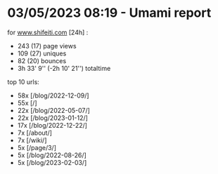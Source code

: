 # 03/05/2023 08:19 - Umami report
for www.shifeiti.com [24h] :

 - 243 (17) page views
 - 109 (27) uniques
 - 82 (20) bounces
 - 3h 33' 9'' (-2h 10' 21'') totaltime


top 10 urls:
 - 58x [/blog/2022-12-09/]
 - 55x [/]
 - 22x [/blog/2022-05-07/]
 - 22x [/blog/2023-01-12/]
 - 17x [/blog/2022-12-22/]
 - 7x [/about/]
 - 7x [/wiki/]
 - 5x [/page/3/]
 - 5x [/blog/2022-08-26/]
 - 5x [/blog/2023-02-03/]


